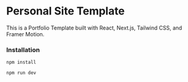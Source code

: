 # Personal Site Template

This is a Portfolio Template built with React, Next.js, Tailwind CSS, and Framer Motion.

### Installation
```
npm install
```
```
npm run dev
```
